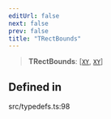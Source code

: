 ```yaml
---
editUrl: false
next: false
prev: false
title: "TRectBounds"
---
```


> **TRectBounds**: [[`XY`](/api/interfaces/xy/), [`XY`](/api/interfaces/xy/)]

## Defined in

src/typedefs.ts:98
